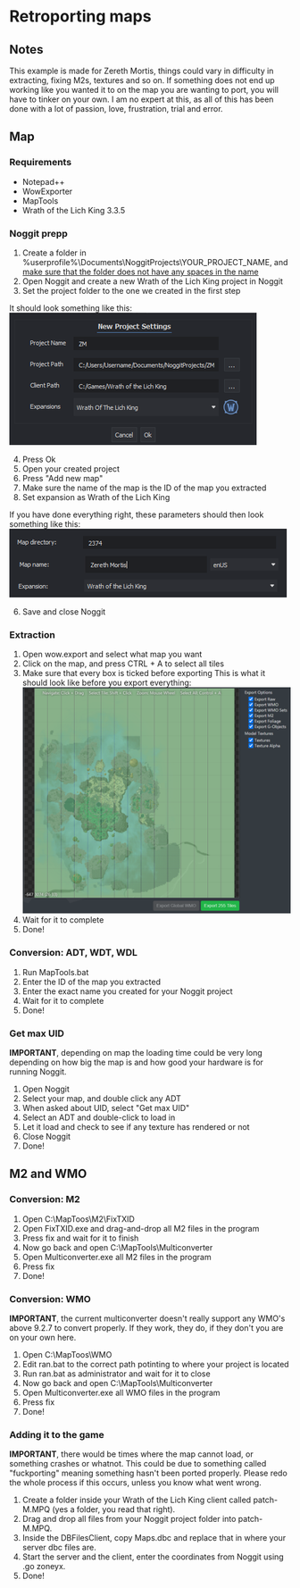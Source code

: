 # Retroporting maps

## Notes
This example is made for Zereth Mortis, things could vary in difficulty in extracting, fixing M2s, textures and so on. If something does not end up working like you wanted it to on the map you are wanting to port, you will have to tinker on your own. I am no expert at this, as all of this has been done with a lot of passion, love, frustration, trial and error.

## Map

### Requirements
* Notepad++
* WowExporter
* MapTools
* Wrath of the Lich King 3.3.5

### Noggit prepp
1. Create a folder in %userprofile%\Documents\NoggitProjects\YOUR_PROJECT_NAME, and <ins>make sure that the folder does not have any spaces in the name</ins>
2. Open Noggit and create a new Wrath of the Lich King project in Noggit
3. Set the project folder to the one we created in the first step

It should look something like this:</br>
![alt text](https://github.com/MoltenCrystal/RetroportingWrath/blob/main/documentation/maps/mapsImgs/noggitProject.png)

4. Press Ok
5. Open your created project
4. Press "Add new map"
5. Make sure the name of the map is the ID of the map you extracted
6. Set expansion as Wrath of the Lich King

If you have done everything right, these parameters should then look something like this:
![alt text](https://github.com/MoltenCrystal/RetroportingWrath/blob/main/documentation/maps/mapsImgs/noggitSettings.png)

6. Save and close Noggit

### Extraction
1. Open wow.export and select what map you want
2. Click on the map, and press CTRL + A to select all tiles
3. Make sure that every box is ticked before exporting
This is what it should look like before you export everything:
![alt text](https://github.com/MoltenCrystal/RetroportingWrath/blob/main/documentation/maps/mapsImgs/wowExport.png)
4. Wait for it to complete
5. Done!

### Conversion: ADT, WDT, WDL
1. Run MapTools.bat
2. Enter the ID of the map you extracted
3. Enter the exact name you created for your Noggit project
4. Wait for it to complete
5. Done!

### Get max UID

**IMPORTANT**, depending on map the loading time could be very long depending on how big the map is and how good your hardware is for running Noggit.

1. Open Noggit
2. Select your map, and double click any ADT
3. When asked about UID, select "Get max UID"
4. Select an ADT and double-click to load in
5. Let it load and check to see if any texture has rendered or not
6. Close Noggit
7. Done!

## M2 and WMO

### Conversion: M2
1. Open C:\MapToos\M2\FixTXID
2. Open FixTXID.exe and drag-and-drop all M2 files in the program
3. Press fix and wait for it to finish
4. Now go back and open C:\MapTools\Multiconverter
5. Open Multiconverter.exe all M2 files in the program
6. Press fix
7. Done!

### Conversion: WMO

**IMPORTANT**, the current multiconverter doesn't really support any WMO's above 9.2.7 to convert properly. If they work, they do, if they don't you are on your own here.

1. Open C:\MapToos\WMO
2. Edit ran.bat to the correct path potinting to where your project is located
3. Run ran.bat as administrator and wait for it to close
4. Now go back and open C:\MapTools\Multiconverter
5. Open Multiconverter.exe all WMO files in the program
6. Press fix
7. Done!

### Adding it to the game

**IMPORTANT**, there would be times where the map cannot load, or something crashes or whatnot. This could be due to something called "fuckporting" meaning something hasn't been ported properly. Please redo the whole process if this occurs, unless you know what went wrong.

1. Create a folder inside your Wrath of the Lich King client called patch-M.MPQ (yes a folder, you read that right).
2. Drag and drop all files from your Noggit project folder into patch-M.MPQ.
3. Inside the DBFilesClient, copy Maps.dbc and replace that in where your server dbc files are.
4. Start the server and the client, enter the coordinates from Noggit using .go zoneyx.
5. Done!
